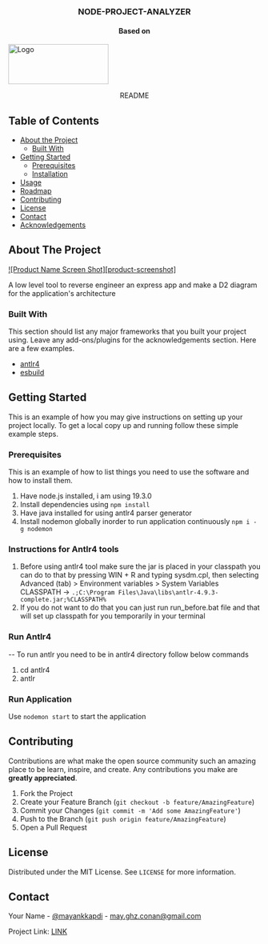 <!--
repo name: node-project-analyzer
description: A to reverse engineer an express app and make a D2 diagram for the application's architecture
github name: rulerzz
link: https://github.com/rulerzz/node-project-analyzer
logo path: antlr4/images/antlr-logo.png
screenshot: antlr4/images/ss.png
twitter: mayankkapdi
email: may.ghz.conan@gmail.com
-->

<!-- PROJECT LOGO -->
<br />
<p align="center">
    <h3 align="center">NODE-PROJECT-ANALYZER</h3>
    <h4 align="center">Based on</h4>
    <a href="/">
        <img src="https://www.antlr.org/images/antlr-logo.png" alt="Logo" width="200" height="80">
    </a>
    <p align="center">
        README
        <br />
    </p>

</p>

<!-- TABLE OF CONTENTS -->

## Table of Contents

- [About the Project](#about-the-project)
  - [Built With](#built-with)
- [Getting Started](#getting-started)
  - [Prerequisites](#prerequisites)
  - [Installation](#installation)
- [Usage](#usage)
- [Roadmap](#roadmap)
- [Contributing](#contributing)
- [License](#license)
- [Contact](#contact)
- [Acknowledgements](#acknowledgements)

<!-- ABOUT THE PROJECT -->

## About The Project

[![Product Name Screen Shot][product-screenshot]](antlr4/images/ss.png)

A low level tool to reverse engineer an express app and make a D2 diagram for the application's architecture

### Built With

This section should list any major frameworks that you built your project using. Leave any add-ons/plugins for the acknowledgements section. Here are a few examples.

- [antlr4](https://www.antlr.org/)
- [esbuild](https://esbuild.github.io/)

<!-- GETTING STARTED -->

## Getting Started

This is an example of how you may give instructions on setting up your project locally.
To get a local copy up and running follow these simple example steps.

### Prerequisites

This is an example of how to list things you need to use the software and how to install them.

1. Have node.js installed, i am using 19.3.0
2. Install dependencies using `npm install`
3. Have java installed for using antlr4 parser generator
4. Install nodemon globally inorder to run application continuously `npm i -g nodemon`

### Instructions for Antlr4 tools

1. Before using antlr4 tool make sure the jar is placed in your classpath
   you can do to that by pressing WIN + R and typing sysdm.cpl, then selecting Advanced (tab) > Environment variables > System Variables
   CLASSPATH -> `.;C:\Program Files\Java\libs\antlr-4.9.3-complete.jar;%CLASSPATH%`
2. If you do not want to do that you can just run run_before.bat file and that will set up classpath for you temporarily in your terminal

### Run Antlr4

-- To run antlr you need to be in antlr4 directory follow below commands

1. cd antlr4
2. antlr

### Run Application

Use `nodemon start` to start the application

<!-- CONTRIBUTING -->

## Contributing

Contributions are what make the open source community such an amazing place to be learn, inspire, and create. Any contributions you make are **greatly appreciated**.

1. Fork the Project
2. Create your Feature Branch (`git checkout -b feature/AmazingFeature`)
3. Commit your Changes (`git commit -m 'Add some AmazingFeature'`)
4. Push to the Branch (`git push origin feature/AmazingFeature`)
5. Open a Pull Request

<!-- LICENSE -->

## License

Distributed under the MIT License. See `LICENSE` for more information.

<!-- CONTACT -->

## Contact

Your Name - [@mayankkapdi](https://twitter.com/mayankkapdi) - may.ghz.conan@gmail.com

Project Link: [LINK](LINK)
